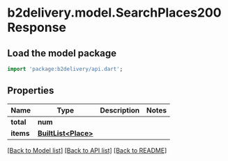 # b2delivery.model.SearchPlaces200Response

## Load the model package
```dart
import 'package:b2delivery/api.dart';
```

## Properties
Name | Type | Description | Notes
------------ | ------------- | ------------- | -------------
**total** | **num** |  | 
**items** | [**BuiltList&lt;Place&gt;**](Place.md) |  | 

[[Back to Model list]](../README.md#documentation-for-models) [[Back to API list]](../README.md#documentation-for-api-endpoints) [[Back to README]](../README.md)


